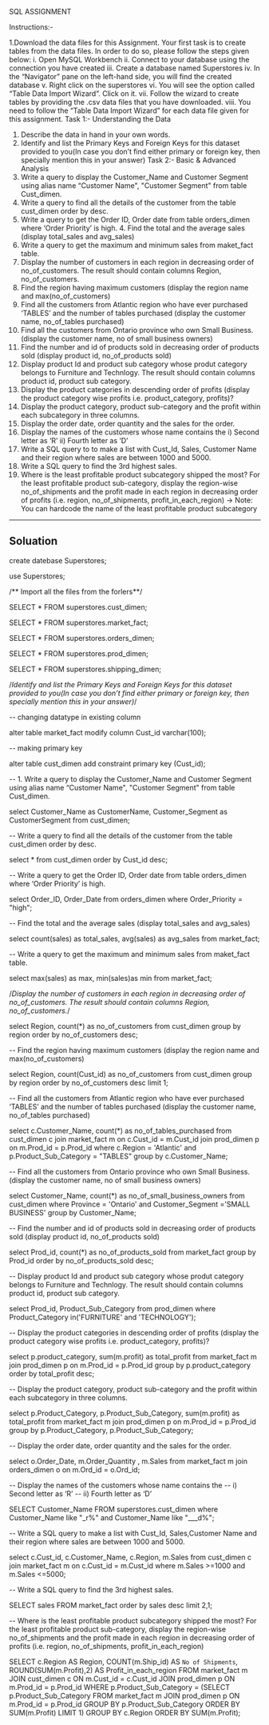 SQL ASSIGNMENT

Instructions:-

1.Download the data files for this Assignment. Your first task is to create tables from the data files. In order to do so, please follow the steps given below:
i. Open MySQL Workbench
ii. Connect to your database using the connection you have created
iii. Create a database named Superstores
iv. In the “Navigator” pane on the left-hand side, you will find the created database
v. Right click on the superstores
vi. You will see the option called “Table Data Import Wizard”. Click on it.
vii. Follow the wizard to create tables by providing the .csv data files that you have downloaded.
viii. You need to follow the “Table Data Import Wizard” for each data file given for this assignment.
Task 1:- Understanding the Data
1. Describe the data in hand in your own words.
2. Identify and list the Primary Keys and Foreign Keys for this dataset provided to you(In case you don’t find either primary or foreign key, then specially mention this in your answer)
Task 2:- Basic & Advanced Analysis
1. Write a query to display the Customer_Name and Customer Segment using alias name “Customer Name", "Customer Segment" from table Cust_dimen.
2. Write a query to find all the details of the customer from the table cust_dimen order by desc.
3. Write a query to get the Order ID, Order date from table orders_dimen where ‘Order Priority’ is high. 4. Find the total and the average sales (display total_sales and avg_sales)
5. Write a query to get the maximum and minimum sales from maket_fact table.
6. Display the number of customers in each region in decreasing order of no_of_customers. The result should contain columns Region, no_of_customers.
7. Find the region having maximum customers (display the region name and max(no_of_customers)
8. Find all the customers from Atlantic region who have ever purchased ‘TABLES’ and the number of tables purchased (display the customer name, no_of_tables purchased)
9. Find all the customers from Ontario province who own Small Business. (display the customer name, no of small business owners)
10. Find the number and id of products sold in decreasing order of products sold (display product id, no_of_products sold)
11. Display product Id and product sub category whose produt category belongs to Furniture and Technlogy. The result should contain columns product id, product sub category.
12. Display the product categories in descending order of profits (display the product category wise profits i.e. product_category, profits)?
13. Display the product category, product sub-category and the profit within each subcategory in three columns.
14. Display the order date, order quantity and the sales for the order.
15. Display the names of the customers whose name contains the
i) Second letter as ‘R’
ii) Fourth letter as ‘D’
16. Write a SQL query to to make a list with Cust_Id, Sales, Customer Name and their region where sales are between 1000 and 5000.
17. Write a SQL query to find the 3rd highest sales.
18. Where is the least profitable product subcategory shipped the most? For the least profitable product sub-category, display the region-wise no_of_shipments and the profit made in each region in decreasing order of profits (i.e. region, no_of_shipments, profit_in_each_region)
→ Note: You can hardcode the name of the least profitable product subcategory



---------------------------------------------------------------------------------------------------------------------------------
Soluation
---------------------------------------------------------------------------------------------------------------------------------
create datebase Superstores;

use Superstores;

/** Import all the files from the forlers**/


SELECT * FROM superstores.cust_dimen;

SELECT * FROM superstores.market_fact;

SELECT * FROM superstores.orders_dimen;

SELECT * FROM superstores.prod_dimen;

SELECT * FROM superstores.shipping_dimen;


/*Identify and list the Primary Keys and Foreign Keys for this dataset provided to you(In case you don’t find either primary or foreign key, then specially mention this in your answer)*/


-- changing datatype in existing column

alter table market_fact modify column Cust_id varchar(100);


-- making primary key

alter table cust_dimen add constraint primary key (Cust_id);


-- 1. Write a query to display the Customer_Name and Customer Segment using alias name “Customer Name", "Customer Segment" from table Cust_dimen.

select Customer_Name as CustomerName, Customer_Segment as CustomerSegment from cust_dimen;


-- Write a query to find all the details of the customer from the table cust_dimen order by desc.

select * from cust_dimen order by Cust_id desc;


-- Write a query to get the Order ID, Order date from table orders_dimen where ‘Order Priority’ is high.

select Order_ID, Order_Date from orders_dimen where Order_Priority = "high";


-- Find the total and the average sales (display total_sales and avg_sales)

select count(sales) as total_sales, avg(sales) as avg_sales from market_fact;


-- Write a query to get the maximum and minimum sales from maket_fact table.

select max(sales) as max, min(sales)as min from market_fact;


/*Display the number of customers in each region in decreasing order of no_of_customers. The result should contain columns Region, no_of_customers.*/

select Region, count(*) as no_of_customers
from cust_dimen group by region order by no_of_customers desc;


-- Find the region having maximum customers (display the region name and max(no_of_customers)

select Region, count(Cust_id) as no_of_customers
from cust_dimen group by region order by no_of_customers desc limit 1;

-- Find all the customers from Atlantic region who have ever purchased ‘TABLES’ and the number of tables purchased (display the customer name, no_of_tables purchased)

select c.Customer_Name, count(*) as no_of_tables_purchased from 
cust_dimen c 
join 
market_fact m on c.Cust_id = m.Cust_id 
join 
prod_dimen p on m.Prod_id = p.Prod_id 
where c.Region = 'Atlantic' and p.Product_Sub_Category = "TABLES" group by c.Customer_Name;


-- Find all the customers from Ontario province who own Small Business. (display the customer name, no of small business owners)

select Customer_Name, count(*) as no_of_small_business_owners from cust_dimen 
where Province = 'Ontario' and Customer_Segment ='SMALL BUSINESS' group by Customer_Name;


-- Find the number and id of products sold in decreasing order of products sold (display product id, no_of_products sold)

select Prod_id, count(*) as no_of_products_sold from market_fact 
group by Prod_id order by no_of_products_sold desc;


-- Display product Id and product sub category whose produt category belongs to Furniture and Technlogy. The result should contain columns product id, product sub category.

select Prod_id, Product_Sub_Category from 
prod_dimen where Product_Category in('FURNITURE' and 'TECHNOLOGY');


-- Display the product categories in descending order of profits (display the product category wise profits i.e. product_category, profits)?

select p.product_category, sum(m.profit) as total_profit from market_fact m join prod_dimen p 
on m.Prod_id = p.Prod_id group by p.product_category order by total_profit desc;


-- Display the product category, product sub-category and the profit within each subcategory in three columns.

select p.Product_Category, p.Product_Sub_Category, sum(m.profit) as total_profit 
from market_fact m join prod_dimen p 
on m.Prod_id = p.Prod_id group by p.Product_Category, p.Product_Sub_Category;


-- Display the order date, order quantity and the sales for the order.

select o.Order_Date, m.Order_Quantity , m.Sales 
from market_fact m join orders_dimen o on m.Ord_id = o.Ord_id;


-- Display the names of the customers whose name contains the
-- i) Second letter as ‘R’
-- ii) Fourth letter as ‘D’

SELECT Customer_Name FROM superstores.cust_dimen where 
Customer_Name like "_r%" and  Customer_Name like "___d%";


-- Write a SQL query to make a list with Cust_Id, Sales,Customer Name and their region where sales are between 1000 and 5000.

select c.Cust_id, c.Customer_Name, c.Region, m.Sales 
from cust_dimen c join market_fact m on c.Cust_id = m.Cust_id
where  m.Sales >=1000 and m.Sales <=5000;


-- Write a SQL query to find the 3rd highest sales.

SELECT sales FROM market_fact order by sales desc limit 2,1;


-- Where is the least profitable product subcategory shipped the most? For the least profitable product sub-category, display the region-wise no_of_shipments and the profit made in each region in decreasing order of profits (i.e. region, no_of_shipments, profit_in_each_region)

SELECT c.Region AS Region, COUNT(m.Ship_id) AS `No of Shipments`, ROUND(SUM(m.Profit),2) AS Profit_in_each_region
FROM market_fact m 
JOIN cust_dimen c ON m.Cust_id = c.Cust_id
JOIN prod_dimen p ON m.Prod_id = p.Prod_id
WHERE p.Product_Sub_Category = (SELECT p.Product_Sub_Category 
FROM market_fact m 
JOIN prod_dimen p ON m.Prod_id = p.Prod_id
GROUP BY p.Product_Sub_Category
ORDER BY SUM(m.Profit)
LIMIT 1) GROUP BY c.Region ORDER BY SUM(m.Profit);
